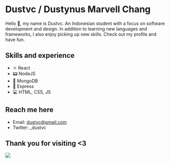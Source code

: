 # Dustvc / Dustynus Marvell Chang
Hello 👋, my name is Dustvc. An Indonesian student with a focus on software development and design. In addition to learning new languages and frameworks, I also enjoy picking up new skills. Check out my profile and have fun.

## Skills and experience
* ⚛️ React
* 📟 NodeJS
* 🥭 MongoDB
* 🚅 Express
* 💻 HTML, CSS, JS

## Reach me here
* Email: dustvc@gmail.com
* Twitter: _dustvc

## Thank you for visiting <3
[![](https://visitcount.itsvg.in/api?id=dustvc&label=Profile%20Views&color=1&icon=5&pretty=false)](https://visitcount.itsvg.in)

